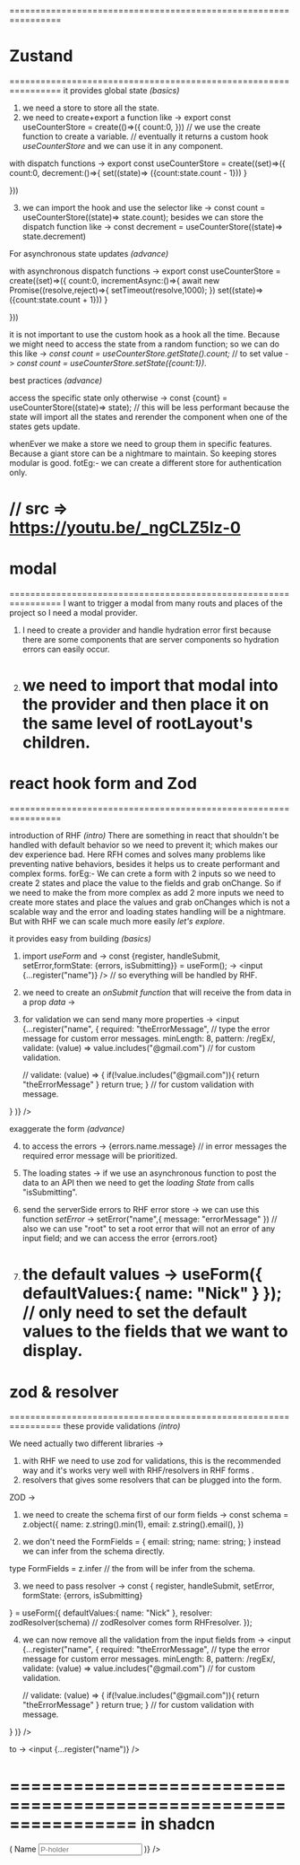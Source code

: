 ================================================================

# Zustand

================================================================
it provides global state _(basics)_

1. we need a store to store all the state.
2. we need to create+export a function like -> export const useCounterStore = create<propsType>(()=>({
   count:0,
   }))
   // we use the create function to create a variable.
   // eventually it returns a custom hook _useCounterStore_ and we can use it in any component.

with dispatch functions -> export const useCounterStore = create<propsType>((set)=>({
count:0,
decrement:()=>{
set((state)=> ({count:state.count - 1}))
}

}))

3. we can import the hook and use the selector like -> const count = useCounterStore((state)=> state.count);
   besides we can store the dispatch function like -> const decrement = useCounterStore((state)=> state.decrement)

For asynchronous state updates _(advance)_

with asynchronous dispatch functions -> export const useCounterStore = create<propsType>((set)=>({
count:0,
incrementAsync:()=>{
await new Promise((resolve,reject)=>{
setTimeout(resolve,1000);
})
set((state)=> ({count:state.count + 1}))
}

}))

it is not important to use the custom hook as a hook all the time. Because we might need to access the state from a random function; so we can do this like -> _const count = useCounterStore.getState().count;_
// to set value -> _const count = useCounterStore.setState({count:1})_.

best practices _(advance)_

access the specific state only otherwise -> const {count} = useCounterStore((state)=> state); // this will be less performant because the state will import all the states and rerender the component when one of the states gets update.

whenEver we make a store we need to group them in specific features. Because a giant store can be a nightmare to maintain.
So keeping stores modular is good. fotEg:- we can create a different store for authentication only.

# // src => https://youtu.be/_ngCLZ5Iz-0

# modal

================================================================
I want to trigger a modal from many routs and places of the project so I need a modal provider.

1. I need to create a provider and handle hydration error first because there are some components that are server components so hydration errors can easily occur.
2. # we need to import that modal into the provider and then place it on the same level of rootLayout's children.

# react hook form and Zod

================================================================

introduction of RHF _(intro)_
There are something in react that shouldn't be handled with default behavior so we need to prevent it; which makes our dev experience bad. Here RFH comes and solves many problems like preventing native behaviors, besides it helps us to create performant and complex forms.
forEg:- We can crete a form with 2 inputs so we need to create 2 states and place the value to the fields and grab onChange. So if we need to make the from more complex as add 2 more inputs we need to create more states and place the values and grab onChanges which is not a scalable way and the error and loading states handling will be a nightmare. But with RHF we can scale much more easily _let's explore_.

it provides easy from building _(basics)_

1. import _useForm_ and -> const {register, handleSubmit, setError,formState: {errors, isSubmitting}} = useForm<FormFieldsInterface>();
   -> <input {...register("name")} /> // so everything will be handled by RHF.

2. we need to create an _onSubmit function_ that will receive the from data in a prop _data_ -> <form onSubmit={handleSubmit(onsubmitFunction)}>

3. for validation we can send many more properties
   -> <input {...register("name",
   {
   required: "theErrorMessage", // type the error message for custom error messages.
   minLength: 8,
   pattern: /regEx/,
   validate: (value) => value.includes("@gmail.com") // for custom validation.

   // validate: (value) => {
   if(!value.includes("@gmail.com")){
   return "theErrorMessage"
   }
   return true;
   } // for custom validation with message.

}
)} />

exaggerate the form _(advance)_

4. to access the errors -> {errors.name.message} // in error messages the required error message will be prioritized.
5. The loading states -> if we use an asynchronous function to post the data to an API then we need to get the _loading State_ from calls "isSubmitting".

6. send the serverSide errors to RHF error store -> we can use this function _setError_ -> setError("name",{
   message: "errorMessage"
   })
   // also we can use "root" to set a root error that will not an error of any input field; and we can access the error {errors.root}

7. the default values -> useForm<FormFieldsInterface>({
   defaultValues:{
   name: "Nick"
   }
   });
   // only need to set the default values to the fields that we want to display.
   ================================================================

# zod & resolver

================================================================
these provide validations _(intro)_

We need actually two different libraries ->

1. with RHF we need to use zod for validations, this is the recommended way and it's works very well with RHF/resolvers in RHF forms .
2. resolvers that gives some resolvers that can be plugged into the form.

ZOD ->

1. we need to create the schema first of our form fields
   -> const schema = z.object({
   name: z.string().min(1),
   email: z.string().email(),
   })

2. we don't need the FormFields = { email: string; name: string; } instead we can infer from the schema directly.

type FormFields = z.infer<typeof schema> // the from will be infer from the schema.

3. we need to pass resolver ->
   const {
   register,
   handleSubmit,
   setError,
   formState: {errors, isSubmitting}

} = useForm<FormFieldsInterface>({
defaultValues:{
name: "Nick"
},
resolver: zodResolver(schema) // zodResolver comes form RHFresolver.
});

4. we can now remove all the validation from the input fields
   from -> <input {...register("name",
   {
   required: "theErrorMessage", // type the error message for custom error messages.
   minLength: 8,
   pattern: /regEx/,
   validate: (value) => value.includes("@gmail.com") // for custom validation.

   // validate: (value) => {
   if(!value.includes("@gmail.com")){
   return "theErrorMessage"
   }
   return true;
   } // for custom validation with message.

}
)} />

to -> <input {...register("name")} />

================================================================
in shadcn
================================================================

<Form {...form} >
<form onSubmit={form.handleSubmit(onSubmit)}>
<FormField
control={form.control}
name="name"
render={({ field }) => (
<FormItem >
<FormLabel >Name</FormLabel>
<Input placeholder="P-holder" {...field} />
</FormItem>
)}
/>
</form>
</Form>
